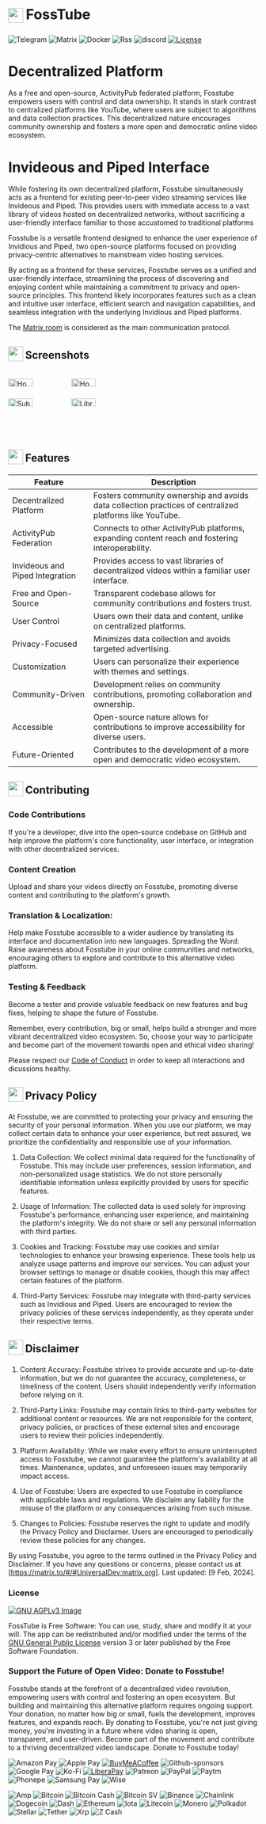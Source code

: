 <h1 align="left">
<sub>
<img  src="https://fosstube.web.app/info.svg"
      height="30"
      width="30">
</sub>
FossTube
</h1>

![Telegram](https://img.shields.io/badge/Telegram-2CA5E0?style=for-the-badge&logo=telegram&logoColor=white)
![Matrix](https://img.shields.io/badge/matrix-000000?style=for-the-badge&logo=Matrix&logoColor=white)
![Docker](https://img.shields.io/badge/docker-%230db7ed.svg?style=for-the-badge&logo=docker&logoColor=white)
![Rss](https://img.shields.io/badge/rss-F88900?style=for-the-badge&logo=rss&logoColor=white)
![discord](https://img.shields.io/badge/Discord-5865F2?style=for-the-badge&logo=discord&logoColor=white)
[![License](https://img.shields.io/github/license/universal-org/fosstube?style=flat)](#license)

# Decentralized Platform
As a free and open-source, ActivityPub federated platform, Fosstube empowers users with control and data ownership. It stands in stark contrast to centralized platforms like YouTube, where users are subject to algorithms and data collection practices. This decentralized nature encourages community ownership and fosters a more open and democratic online video ecosystem.

# Invideous and Piped Interface
While fostering its own decentralized platform, Fosstube simultaneously acts as a frontend for existing peer-to-peer video streaming services like Invideous and Piped. This provides users with immediate access to a vast library of videos hosted on decentralized networks, without sacrificing a user-friendly interface familiar to those accustomed to traditional platforms

Fosstube is a versatile frontend designed to enhance the user experience of Invidious and Piped, two open-source platforms focused on providing privacy-centric alternatives to mainstream video hosting services.

By acting as a frontend for these services, Fosstube serves as a unified and user-friendly interface, streamlining the process of discovering and enjoying content while maintaining a commitment to privacy and open-source principles. This frontend likely incorporates features such as a clean and intuitive user interface, efficient search and navigation capabilities, and seamless integration with the underlying Invidious and Piped platforms.


The [Matrix room](https://matrix.to/#/#UniversalDev:matrix.org) is considered as the main communication protocol.

<h2 align="left">
<sub>
<img  src="https://fosstube.web.app/screenshots.svg"
      height="30"
      width="30">
</sub>
Screenshots
</h2>

<div style="width:100%; display:flex; justify-content:space-between;">

[<img src="https://fosstube.web.app/ss1.png" width=40% alt="Home">](https://fosstube.web.app/ss1.png)
[<img src="https://fosstube.web.app/ss2.png" width=40% alt="Home">](https://fosstube.web.app/ss2.png)
[<img src="https://fosstube.web.app/dss1.png" width=40% alt="Subscriptions">](https://web.app/dss1.png)
[<img src="https://fosstube.web.app/dss2.png" width=40% alt="Library">](https://fosstube.web.app/dss2.png)

</div>

<h2 align="left">
<sub>
<img  src="https://fosstube.web.app/star.svg"
      height="30"
      width="30">
</sub>
Features
</h2>





| Feature           |    Description |
| ----------------- | --- |
| Decentralized Platform |	Fosters community ownership and avoids data collection practices of centralized platforms like YouTube. |
| ActivityPub Federation |	Connects to other ActivityPub platforms, expanding content reach and fostering interoperability. |
| Invideous and Piped Integration |	Provides access to vast libraries of decentralized videos within a familiar user interface. |
| Free and Open-Source | Transparent codebase allows for community contributions and fosters trust. |
| User Control |	Users own their data and content, unlike on centralized platforms. |
| Privacy-Focused |	Minimizes data collection and avoids targeted advertising. |
| Customization |	Users can personalize their experience with themes and settings. |
| Community-Driven |	Development relies on community contributions, promoting collaboration and ownership. |
| Accessible |	Open-source nature allows for contributions to improve accessibility for diverse users. |
| Future-Oriented |	Contributes to the development of a more open and democratic video ecosystem. |



<h2 align="left">
<sub>
<img  src="https://fosstube.web.app/contributing.svg"
      height="30"
      width="30">
</sub>
Contributing
</h2>

### Code Contributions
If you're a developer, dive into the open-source codebase on GitHub and help improve the platform's core functionality, user interface, or integration with other decentralized services.

### Content Creation
Upload and share your videos directly on Fosstube, promoting diverse content and contributing to the platform's growth.

### Translation & Localization: 
Help make Fosstube accessible to a wider audience by translating its interface and documentation into new languages.
Spreading the Word: Raise awareness about Fosstube in your online communities and networks, encouraging others to explore and contribute to this alternative video platform.

### Testing & Feedback
Become a tester and provide valuable feedback on new features and bug fixes, helping to shape the future of Fosstube.

Remember, every contribution, big or small, helps build a stronger and more vibrant decentralized video ecosystem. So, choose your way to participate and become part of the movement towards open and ethical video sharing!


Please respect our [Code of Conduct](https://github.com/fosstube/fosstube/blob/master/CODE_OF_CONDUCT.md) in order to keep all interactions and dicussions healthy.

<h2 align="left">
<sub>
<img  src="https://fosstube.web.app/lock.svg"
      height="30"
      width="30">
</sub>
Privacy Policy 
</h2>

At Fosstube, we are committed to protecting your privacy and ensuring the security of your personal information. When you use our platform, we may collect certain data to enhance your user experience, but rest assured, we prioritize the confidentiality and responsible use of your information.

1. Data Collection:
We collect minimal data required for the functionality of Fosstube. This may include user preferences, session information, and non-personalized usage statistics. We do not store personally identifiable information unless explicitly provided by users for specific features.

2. Usage of Information:
The collected data is used solely for improving Fosstube's performance, enhancing user experience, and maintaining the platform's integrity. We do not share or sell any personal information with third parties.

3. Cookies and Tracking:
Fosstube may use cookies and similar technologies to enhance your browsing experience. These tools help us analyze usage patterns and improve our services. You can adjust your browser settings to manage or disable cookies, though this may affect certain features of the platform.

4. Third-Party Services:
Fosstube may integrate with third-party services such as Invidious and Piped. Users are encouraged to review the privacy policies of these services independently, as they operate under their respective terms.

<h2 align="left">
<sub>
<img  src="https://files.mastodon.social/media_attachments/files/111/898/712/075/657/497/original/33ddc34458b38146.png"
      height="30"
      width="30">
</sub>
Disclaimer
</h2>

1. Content Accuracy:
Fosstube strives to provide accurate and up-to-date information, but we do not guarantee the accuracy, completeness, or timeliness of the content. Users should independently verify information before relying on it.

2. Third-Party Links:
Fosstube may contain links to third-party websites for additional content or resources. We are not responsible for the content, privacy policies, or practices of these external sites and encourage users to review their policies independently.

3. Platform Availability:
While we make every effort to ensure uninterrupted access to Fosstube, we cannot guarantee the platform's availability at all times. Maintenance, updates, and unforeseen issues may temporarily impact access.

4. Use of Fosstube:
Users are expected to use Fosstube in compliance with applicable laws and regulations. We disclaim any liability for the misuse of the platform or any consequences arising from such misuse.

5. Changes to Policies:
Fosstube reserves the right to update and modify the Privacy Policy and Disclaimer. Users are encouraged to periodically review these policies for any changes.

By using Fosstube, you agree to the terms outlined in the Privacy Policy and Disclaimer. If you have any questions or concerns, please contact us at [https://matrix.to/#/#UniversalDev:matrix.org]. Last updated: [9 Feb, 2024].

### License
[![GNU AGPLv3 Image](https://www.gnu.org/graphics/agplv3-155x51.png)](https://www.gnu.org/licenses/agpl-3.0.html)

FossTube is Free Software: You can use, study, share and modify it at your will. The app can be redistributed and/or modified under the terms of the
[GNU General Public License](https://www.gnu.org/licenses/agpl-3.0.html) version 3 or later published by the Free Software Foundation.


### Support the Future of Open Video: Donate to Fosstube!
Fosstube stands at the forefront of a decentralized video revolution, empowering users with control and fostering an open ecosystem. But building and maintaining this alternative platform requires ongoing support. Your donation, no matter how big or small, fuels the development, improves features, and expands reach. By donating to Fosstube, you're not just giving money, you're investing in a future where video sharing is open, transparent, and user-driven. Become part of the movement and contribute to a thriving decentralized video landscape. Donate to Fosstube today!




![Amazon Pay](https://img.shields.io/badge/AmazonPay-ff9900.svg?style=for-the-badge&logo=Amazon-Pay&logoColor=white)
![Apple Pay](https://img.shields.io/badge/ApplePay-000000.svg?style=for-the-badge&logo=Apple-Pay&logoColor=white)
<a href="https://www.buymeacoffee.com/kamlendras" target="_blank">
![BuyMeACoffee](https://img.shields.io/badge/Buy%20Me%20a%20Coffee-ffdd00?style=for-the-badge&logo=buy-me-a-coffee&logoColor=black)</a>
![Github-sponsors](https://img.shields.io/badge/sponsor-30363D?style=for-the-badge&logo=GitHub-Sponsors&logoColor=#EA4AAA)
![Google Pay](https://img.shields.io/badge/GooglePay-%233780F1.svg?style=for-the-badge&logo=Google-Pay&logoColor=white)
![Ko-Fi](https://img.shields.io/badge/Ko--fi-F16061?style=for-the-badge&logo=ko-fi&logoColor=white)
<a href="https://liberapay.com/kamlendras" target="_blank">
![LiberaPay](https://img.shields.io/badge/Liberapay-F6C915?style=for-the-badge&logo=liberapay&logoColor=black)</a>
![Patreon](https://img.shields.io/badge/Patreon-F96854?style=for-the-badge&logo=patreon&logoColor=white)
![PayPal](https://img.shields.io/badge/PayPal-00457C?style=for-the-badge&logo=paypal&logoColor=white)
![Paytm](https://img.shields.io/badge/Paytm-1C2C94?style=for-the-badge&logo=paytm&logoColor=05BAF3)
![Phonepe](https://img.shields.io/badge/Phonepe-54039A?style=for-the-badge&logo=phonepe&logoColor=white)
![Samsung Pay](https://img.shields.io/badge/SamsungPay-1428A0.svg?style=for-the-badge&logo=Samsung-Pay&logoColor=white)
![Wise](https://img.shields.io/badge/Wise-394e79?style=for-the-badge&logo=wise&logoColor=00B9FF)


![Amp](https://img.shields.io/badge/Amp-005AF0?style=for-the-badge&logo=amp&logoColor=white)
![Bitcoin](https://img.shields.io/badge/Bitcoin-000?style=for-the-badge&logo=bitcoin&logoColor=white)
![Bitcoin Cash](https://img.shields.io/badge/Bitcoin%20Cash-0AC18E?style=for-the-badge&logo=Bitcoin%20Cash&logoColor=white)
![Bitcoin SV](https://img.shields.io/badge/Bitcoin%20SV-EAB300?style=for-the-badge&logo=Bitcoin%20SV&logoColor=white)
![Binance](https://img.shields.io/badge/Binance-FCD535?style=for-the-badge&logo=binance&logoColor=white)
![Chainlink](https://img.shields.io/badge/Chainlink-375BD2?style=for-the-badge&logo=Chainlink&logoColor=white)
![Dogecoin](https://img.shields.io/badge/dogecoin-B59A30?style=for-the-badge&logo=dogecoin&logoColor=white)
![Dash](https://img.shields.io/badge/dash-008DE4?style=for-the-badge&logo=dash&logoColor=white)
![Ethereum](https://img.shields.io/badge/Ethereum-3C3C3D?style=for-the-badge&logo=Ethereum&logoColor=white)
![Iota](https://img.shields.io/badge/iota-29334C?style=for-the-badge&logo=iota&logoColor=white)
![Litecoin](https://img.shields.io/badge/Litecoin-A6A9AA?style=for-the-badge&logo=Litecoin&logoColor=white)
![Monero](https://img.shields.io/badge/monero-FF6600?style=for-the-badge&logo=monero&logoColor=white)
![Polkadot](https://img.shields.io/badge/polkadot-E6007A?style=for-the-badge&logo=polkadot&logoColor=white)
![Stellar](https://img.shields.io/badge/Stellar-7D00FF?style=for-the-badge&logo=Stellar&logoColor=white)
![Tether](https://img.shields.io/badge/tether-168363?style=for-the-badge&logo=tether&logoColor=white)
![Xrp](https://img.shields.io/badge/Xrp-black?style=for-the-badge&logo=xrp&logoColor=white)
![Z Cash](https://img.shields.io/badge/Zcash-F4B728?style=for-the-badge&logo=zcash&logoColor=white)



